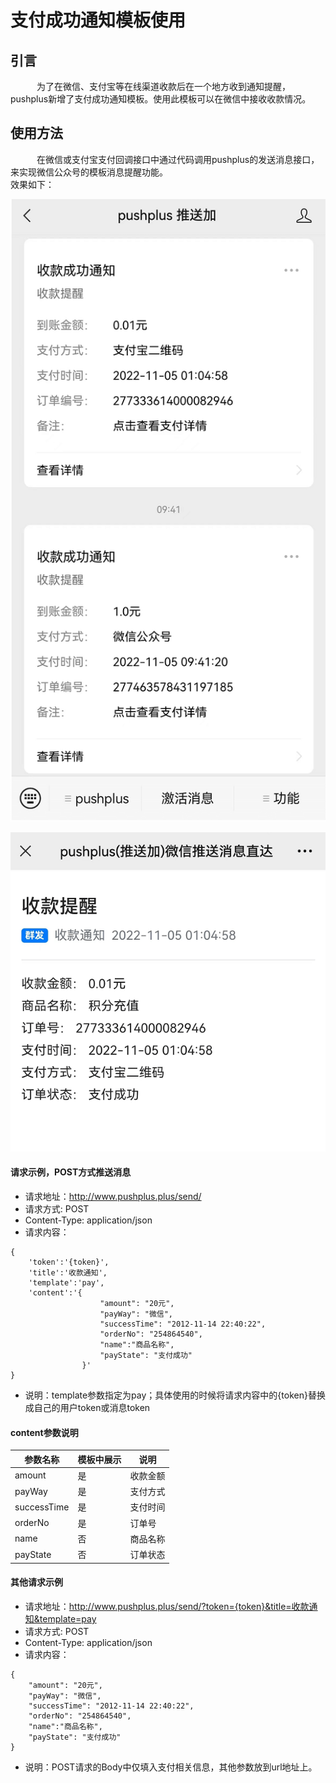 # 支付成功通知模板使用

## 引言
　&emsp;&emsp;为了在微信、支付宝等在线渠道收款后在一个地方收到通知提醒，pushplus新增了支付成功通知模板。使用此模板可以在微信中接收收款情况。

## 使用方法
　&emsp;&emsp;在微信或支付宝支付回调接口中通过代码调用pushplus的发送消息接口，来实现微信公众号的模板消息提醒功能。\
效果如下：

![收款成功通知](./images/pay1.png)

![收款详情](./images/pay2.png)

#### 请求示例，POST方式推送消息
- 请求地址：http://www.pushplus.plus/send/
- 请求方式: POST
- Content-Type: application/json
- 请求内容：

```
{
    'token':'{token}',
    'title':'收款通知',
    'template':'pay',
	'content':'{
                    "amount": "20元",
                    "payWay": "微信",
                    "successTime": "2012-11-14 22:40:22",
                    "orderNo": "254864540",
                    "name":"商品名称",
                    "payState": "支付成功"                  
                }'
}
```
- 说明：template参数指定为pay；具体使用的时候将请求内容中的{token}替换成自己的用户token或消息token

#### content参数说明

参数名称 | 模板中展示  | 说明
---|--- |--- 
amount | 是 |  收款金额
payWay |  是 |  支付方式
successTime | 是 | 支付时间
orderNo |  是 | 订单号
name |  否 |  商品名称
payState |  否 | 订单状态

#### 其他请求示例

- 请求地址：http://www.pushplus.plus/send/?token={token}&title=收款通知&template=pay
- 请求方式: POST
- Content-Type: application/json
- 请求内容：

```
{
    "amount": "20元",
    "payWay": "微信",
    "successTime": "2012-11-14 22:40:22",
    "orderNo": "254864540",
    "name":"商品名称",
    "payState": "支付成功"                  
}
```
- 说明：POST请求的Body中仅填入支付相关信息，其他参数放到url地址上。
